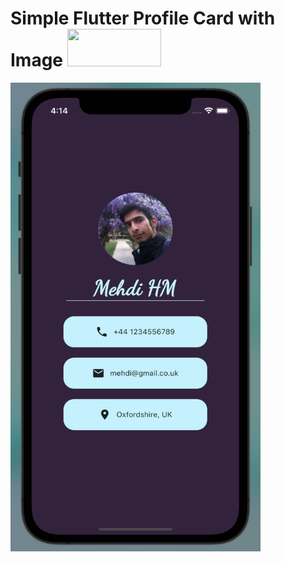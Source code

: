 # Simple Flutter Profile Card with Image   <img src="[https://miro.medium.com/max/749/0*MXYivtrvfMI2nZXU.](https://e7.pngegg.com/pngimages/666/815/png-clipart-dart-google-chrome-web-application-flutter-darts-blue-angle.png)" height="60" width="150" >



<img src="https://github.com/mehdihosseinimoghadam/Flutter/blob/main/3/Screen%20Shot%202023-02-18%20at%204.14.07%20PM.png" height="750" width="400" >
